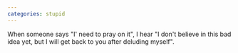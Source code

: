 ```yaml
---
categories: stupid
---
```


When someone says "I' need to pray on it", I hear "I don't believe in this bad idea yet, but I will get back to you after deluding myself".